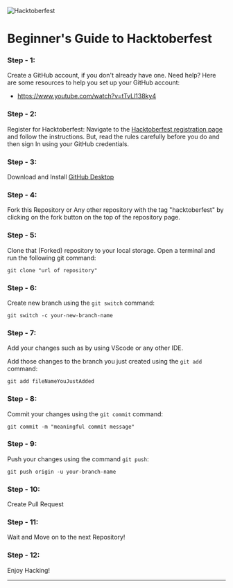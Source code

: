 ![Hacktoberfest](https://res.cloudinary.com/practicaldev/image/fetch/s--ds97LCK---/c_imagga_scale,f_auto,fl_progressive,h_420,q_auto,w_1000/https://dev-to-uploads.s3.amazonaws.com/uploads/articles/ymlmr15l83rrjq8natft.jpg)

# Beginner's Guide to Hacktoberfest

### Step - 1:

Create a GitHub account, if you don't already have one. Need help? Here are some resources to help you set up your GitHub account:

- https://www.youtube.com/watch?v=tTvLl138ky4

### Step - 2:

Register for Hacktoberfest: Navigate to the [Hacktoberfest registration page](https://hacktoberfest.com/participation/) and follow the instructions. But, read the rules carefully before you do and then sign In using your GitHub credentials.

### Step - 3:

Download and Install [GitHub Desktop](https://desktop.github.com/)

### Step - 4:

Fork this Repository or Any other repository with the tag "hacktoberfest" by clicking on the fork button on the top of the repository page.

### Step - 5:

Clone that (Forked) repository to your local storage.
Open a terminal and run the following git command:

```
git clone "url of repository"
```

### Step - 6:

Create new branch using the `git switch` command:

```
git switch -c your-new-branch-name
```

### Step - 7:

Add your changes such as by using VScode or any other IDE.

Add those changes to the branch you just created using the `git add` command:

```
git add fileNameYouJustAdded
```

### Step - 8:

Commit your changes using the `git commit` command:

```
git commit -m "meaningful commit message"
```

### Step - 9:

Push your changes using the command `git push`:

```
git push origin -u your-branch-name
```

### Step - 10:

Create Pull Request

### Step - 11:

Wait and Move on to the next Repository!

### Step - 12:

Enjoy Hacking!

---

